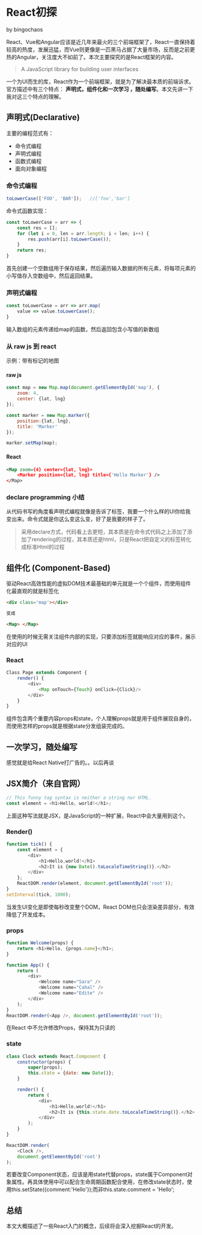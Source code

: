 # React初探

by bingochaos

React、Vue和Angular应该是近几年来最火的三个前端框架了，React一直保持着较高的热度，发展迅猛，而Vue则更像是一匹黑马占据了大量市场，反而是之前更热的Angular，关注度大不如前了。本次主要探究的是React框架的内容。

> A JavaScript library for building user interfaces

一个为UI而生的库，React作为一个前端框架，就是为了解决最本质的前端诉求。官方描述中有三个特点： **声明式，组件化和一次学习 ，随处编写**。本文先讲一下我对这三个特点的理解。


## 声明式(Declarative)

主要的编程范式有：

 * 命令式编程
 * 声明式编程
 * 函数式编程
 * 面向对象编程

### 命令式编程

```Javascript
toLowerCase(['FOO', 'BAR']);   //['foo','bar']
```

命令式函数实现：

```Javascript
const toLowerCase = arr => {
    const res = [];
    for (let i = 0, len = arr.length; i < len; i++) {
        res.push(arr[i].toLowerCase());
    }
    return res;
}
```

首先创建一个空数组用于保存结果，然后遍历输入数据的所有元素，将每项元素的小写值存入空数组中，然后返回结果。

### 声明式编程

```Javascript
const toLowerCase = arr => arr.map(
    value => value.toLowerCase();
}
```

输入数组的元素传递给map的函数，然后返回包含小写值的新数组


### 从 raw js 到 react

示例：带有标记的地图

#### raw js

```Javascript
const map = new Map.map(document.getElementById('map'), {
    zoom: 4,
    center: {lat, lng}
});

const marker = new Map.marker({
    position:{lat, lng},
    title: 'Marker'
});

marker.setMap(map);
```

#### React

```xml
<Map zoom={4} center={lat, lng}>
    <Marker position={lat, lng} title={'Hello Marker'} />
</Map>
```

### declare programming 小结

从代码书写的角度看声明式编程就像是告诉了标签，我要一个什么样的UI你给我变出来。命令式就是你这么变这么变，好了是我要的样子了。 
> 采用declare方式，代码看上去更短，其本质是在命令式代码之上添加了添加了rendering的过程，其本质还是html，只是React把自定义的标签转化成标准Html的过程

## 组件化 (Component-Based)

驱动React高效性能的虚拟DOM技术最基础的单元就是一个个组件，而使用组件化最直观的就是标签化

```html
<div class='map'></div>

变成

<Map> </Map>
```

在使用的时候无需关注组件内部的实现，只要添加标签就能响应对应的事件，展示对应的UI

### React

```Javascript
Class Page extends Component {
    render() {
        <div>
            <Map onTouch={Touch} onClick={Click}/>
        </div>
    }
}
```

组件包含两个重要内容props和state，个人理解props就是用于组件展现自身的，而使用怎样的props就是根据state分发组装完成的。


## 一次学习，随处编写

感觉就是给React Native打广告的。。以后再谈


## JSX简介（来自官网）

```Javascript
// This funny tag syntax is neither a string nor HTML.
const element = <h1>Hello, world!</h1>;
```

上面这种写法就是JSX，是JavaScript的一种扩展，React中会大量用到这个。

### Render()

```Javascript
function tick() {
    const element = {
        <div>
            <h1>Hello,world!</h1>
            <h2>It is {new Date().toLocaleTimeString()}.</h2>
        </div>
    };
    ReactDOM.render(element, document.getElementById('root'));
}
setInterval(tick, 1000);
```

当发生UI变化是即使每秒改变整个DOM，React DOM也只会渲染差异部分，有效降低了开发成本。

### props

```Javascript
function Welcome(props) {
    return <h1>Hello, {props.name}</h1>;
}

function App() {
    return (
        <div>
            <Welcome name="Sara" />
            <Welcome name="Cahal" />
            <Welcome name="Edite" />
        </div>
    );
}
ReactDOM.render(<App />, document.getElementById('root'));
```

在React 中不允许修改Props，保持其为只读的

### state

```Javascript
class Clock extends React.Component {
    constructor(props) {
        super(props);
        this.state = {date: new Date()};    
    }

    render() {
        return (
            <div>
                <h1>Hello,world!</h1>
                <h2>It is {this.state.date.toLocaleTimeString()}.</h2>
            </div>
        );
    }
}

ReactDOM.render(
    <Clock />,
    document.getElementById('root')
);
```

若要改变Component状态，应该是用state代替props，state属于Component对象属性。再具体使用中可以配合生命周期函数配合使用，在修改state状态时，使用this.setState({comment:'Hello'});而非this.state.comment = 'Hello';


## 总结

本文大概描述了一些React入门的概念，后续将会深入挖掘React的开发。























